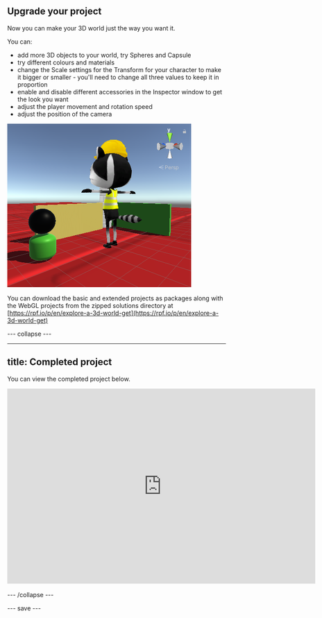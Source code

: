 ## Upgrade your project

Now you can make your 3D world just the way you want it.

You can: 
+ add more 3D objects to your world, try Spheres and Capsule 
+ try different colours and materials
+ change the Scale settings for the Transform for your character to make it bigger or smaller - you'll need to change all three values to keep it in proportion
+ enable and disable different accessories in the Inspector window to get the look you want
+ adjust the player movement and rotation speed
+ adjust the position of the camera

![The scene view with new camera position, additional shapes and enlarged character with the construction mesh turned back on.](images/customised-project.png)

You can download the basic and extended projects as packages along with the WebGL projects from the zipped solutions directory at [https://rpf.io/p/en/explore-a-3d-world-get](https://rpf.io/p/en/explore-a-3d-world-get)

--- collapse ---

---
title: Completed project
---

You can view the completed project below.

<iframe allowtransparency="true" width="710" height="450" src="https://explore-a-3d-world-extended.rpfilt.repl.co" frameborder="0"></iframe>

--- /collapse ---

--- save ---
